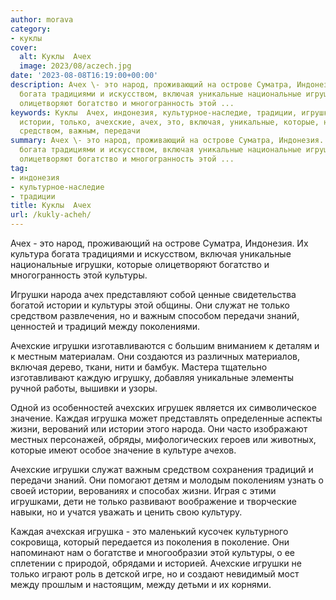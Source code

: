 ```yaml
---
author: morava
category:
- куклы
cover:
  alt: Куклы  Ачех
  image: 2023/08/aczech.jpg
date: '2023-08-08T16:19:00+00:00'
description: Ачех \- это народ, проживающий на острове Суматра, Индонезия. Их культура
  богата традициями и искусством, включая уникальные национальные игрушки, которые
  олицетворяют богатство и многогранность этой ...
keywords: Куклы  Ачех, индонезия, культурное-наследие, традиции, игрушки, культуры,
  истории, только, ачехские, ачех, это, включая, уникальные, которые, народа, служат,
  средством, важным, передачи
summary: Ачех \- это народ, проживающий на острове Суматра, Индонезия. Их культура
  богата традициями и искусством, включая уникальные национальные игрушки, которые
  олицетворяют богатство и многогранность этой ...
tag:
- индонезия
- культурное-наследие
- традиции
title: Куклы  Ачех
url: /kukly-acheh/
---
```


Ачех \- это народ, проживающий на острове Суматра, Индонезия. Их культура богата традициями и искусством, включая уникальные национальные игрушки, которые олицетворяют богатство и многогранность этой культуры.

Игрушки народа ачех представляют собой ценные свидетельства богатой истории и культуры этой общины. Они служат не только средством развлечения, но и важным способом передачи знаний, ценностей и традиций между поколениями.

Ачехские игрушки изготавливаются с большим вниманием к деталям и к местным материалам. Они создаются из различных материалов, включая дерево, ткани, нити и бамбук. Мастера тщательно изготавливают каждую игрушку, добавляя уникальные элементы ручной работы, вышивки и узоры.

Одной из особенностей ачехских игрушек является их символическое значение. Каждая игрушка может представлять определенные аспекты жизни, верований или истории этого народа. Они часто изображают местных персонажей, обряды, мифологических героев или животных, которые имеют особое значение в культуре ачехов.

Ачехские игрушки служат важным средством сохранения традиций и передачи знаний. Они помогают детям и молодым поколениям узнать о своей истории, верованиях и способах жизни. Играя с этими игрушками, дети не только развивают воображение и творческие навыки, но и учатся уважать и ценить свою культуру.

Каждая ачехская игрушка \- это маленький кусочек культурного сокровища, который передается из поколения в поколение. Они напоминают нам о богатстве и многообразии этой культуры, о ее сплетении с природой, обрядами и историей. Ачехские игрушки не только играют роль в детской игре, но и создают невидимый мост между прошлым и настоящим, между детьми и их корнями.